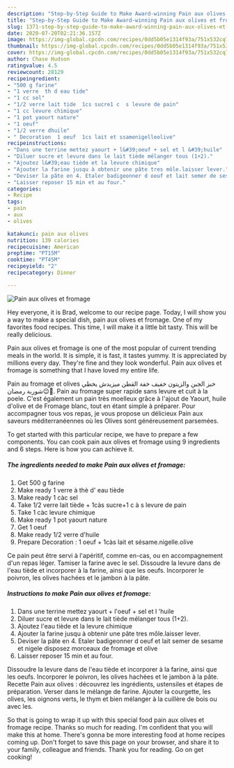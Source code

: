 ```yaml
---
description: "Step-by-Step Guide to Make Award-winning Pain aux olives et fromage"
title: "Step-by-Step Guide to Make Award-winning Pain aux olives et fromage"
slug: 1371-step-by-step-guide-to-make-award-winning-pain-aux-olives-et-fromage
date: 2020-07-20T02:21:36.157Z
image: https://img-global.cpcdn.com/recipes/0dd5b05e1314f93a/751x532cq70/pain-aux-olives-et-fromage-photo-principale-de-la-recette.jpg
thumbnail: https://img-global.cpcdn.com/recipes/0dd5b05e1314f93a/751x532cq70/pain-aux-olives-et-fromage-photo-principale-de-la-recette.jpg
cover: https://img-global.cpcdn.com/recipes/0dd5b05e1314f93a/751x532cq70/pain-aux-olives-et-fromage-photo-principale-de-la-recette.jpg
author: Chase Hudson
ratingvalue: 4.5
reviewcount: 28129
recipeingredient:
- "500 g farine"
- "1 verre  th d eau tide"
- "1 cc sel"
- "1/2 verre lait tide  1cs sucre1 c  s levure de pain"
- "1 cc levure chimique"
- "1 pot yaourt nature"
- "1 oeuf"
- "1/2 verre dhuile"
- " Decoration  1 oeuf  1cs lait et ssamenigelleolive"
recipeinstructions:
- "Dans une terrine mettez yaourt + l&#39;oeuf + sel et l &#39;huile"
- "Diluer sucre et levure dans le lait tiède mélanger tous (1+2)."
- "Ajoutez l&#39;eau tiède et la levure chimique"
- "Ajouter la farine jusqu à obtenir une pâte tres môle.laisser lever."
- "Deviser la pâte en 4. Etaler badigeonner d oeuf et lait semer de sesame et nigele disposez morceaux de fromage et olive"
- "Laisser reposer 15 min et au four."
categories:
- Recipe
tags:
- pain
- aux
- olives

katakunci: pain aux olives 
nutrition: 139 calories
recipecuisine: American
preptime: "PT15M"
cooktime: "PT45M"
recipeyield: "2"
recipecategory: Dinner

---
```



![Pain aux olives et fromage](https://img-global.cpcdn.com/recipes/0dd5b05e1314f93a/751x532cq70/pain-aux-olives-et-fromage-photo-principale-de-la-recette.jpg)

Hey everyone, it is Brad, welcome to our recipe page. Today, I will show you a way to make a special dish, pain aux olives et fromage. One of my favorites food recipes. This time, I will make it a little bit tasty. This will be really delicious.

Pain aux olives et fromage is one of the most popular of current trending meals in the world. It is simple, it is fast, it tastes yummy. It is appreciated by millions every day. They're fine and they look wonderful. Pain aux olives et fromage is something that I have loved my entire life.

Pain au fromage et olives خبز الجبن والزيتون خفيف خفة القطن ميزيدش يخطي شوربة رمضان😉🤭. Pain au fromage super rapide sans levure et cuit à la poele. C&#39;est également un pain très moelleux grâce à l&#39;ajout de Yaourt, huile d&#39;olive et de Fromage blanc, tout en étant simple à préparer. Pour accompagner tous vos repas, je vous propose un délicieux Pain aux saveurs méditerranéennes où les Olives sont généreusement parsemées.


To get started with this particular recipe, we have to prepare a few components. You can cook pain aux olives et fromage using 9 ingredients and 6 steps. Here is how you can achieve it.

<!--inarticleads1-->

##### The ingredients needed to make Pain aux olives et fromage:

1. Get 500 g farine
1. Make ready 1 verre à thè d&#39; eau tiède
1. Make ready 1 càc sel
1. Take 1/2 verre lait tiède + 1càs sucre+1 c à s levure de pain
1. Take 1 càc levure chimique
1. Make ready 1 pot yaourt nature
1. Get 1 oeuf
1. Make ready 1/2 verre d&#39;huile
1. Prepare  Decoration : 1 oeuf + 1càs lait et sésame.nigelle.olive


Ce pain peut être servi à l&#39;apéritif, comme en-cas, ou en accompagnement d&#39;un repas léger. Tamiser la farine avec le sel. Dissoudre la levure dans de l&#39;eau tiède et incorporer à la farine, ainsi que les oeufs. Incorporer le poivron, les olives hachées et le jambon à la pâte. 

<!--inarticleads2-->

##### Instructions to make Pain aux olives et fromage:

1. Dans une terrine mettez yaourt + l&#39;oeuf + sel et l &#39;huile
1. Diluer sucre et levure dans le lait tiède mélanger tous (1+2).
1. Ajoutez l&#39;eau tiède et la levure chimique
1. Ajouter la farine jusqu à obtenir une pâte tres môle.laisser lever.
1. Deviser la pâte en 4. Etaler badigeonner d oeuf et lait semer de sesame et nigele disposez morceaux de fromage et olive
1. Laisser reposer 15 min et au four.


Dissoudre la levure dans de l&#39;eau tiède et incorporer à la farine, ainsi que les oeufs. Incorporer le poivron, les olives hachées et le jambon à la pâte. Recette Pain aux olives : découvrez les ingrédients, ustensiles et étapes de préparation. Verser dans le mélange de farine. Ajouter la courgette, les olives, les oignons verts, le thym et bien mélanger à la cuillère de bois ou avec les. 

So that is going to wrap it up with this special food pain aux olives et fromage recipe. Thanks so much for reading. I'm confident that you will make this at home. There's gonna be more interesting food at home recipes coming up. Don't forget to save this page on your browser, and share it to your family, colleague and friends. Thank you for reading. Go on get cooking!
